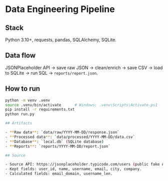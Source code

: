 # Data Engineering Pipeline

## Stack
Python 3.10+, requests, pandas, SQLAlchemy, SQLite.

## Data flow
JSONPlaceholder API → save raw JSON → clean/enrich → save CSV → load to SQLite → run SQL → `reports/report.json`.

## How to run
```bash
python -m venv .venv
source .venv/bin/activate      # Windows: .venv\Scripts\Activate.ps1
pip install -r requirements.txt
python run.py

## Artifacts

- **Raw data**: `data/raw/YYYY-MM-DD/response.json`
- **Processed data**: `data/processed/YYYY-MM-DD/data.csv`
- **Database**: `local.db` (SQLite database)
- **Reports**: `reports/YYYY-MM-DD/report.json`

## Source

- Source API: https://jsonplaceholder.typicode.com/users (public fake API, no key).
- Kept fields: user_id, name, username, email, city, company.
- Calculated fields: email_domain, username_len.